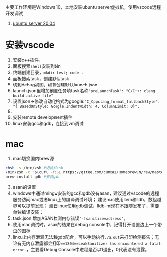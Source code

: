 主要工作环境是Windows 10，本地安装ubuntu server虚拟机，使用vscode远程开发调试
1. [ubuntu server 20.04](00_environment/environment_ubuntu.md)

# 安装vscode
1. 安装c++插件，
2. 面板搜索`shell`安装到bin
3. 终端创建目录，`mkdir test; code .`
4. 面板搜索task，创建默认task
5. 切到debug视图，编辑创建默认launch.json
6. launch.json里增加前置任务填task名称`"preLaunchTask": "C/C++: clang build active file"`
7. 设置json->修改自动化格式为google:`"C_Cppclang_format_fallbackStyle": "{ BasedOnStyle: Google,IndentWidth: 4, ColumnLimit: 0}",`
8. 
9. 安装remote development插件
10. linux安装gcc和gdb，连接到vm调试
  


# mac
1. mac切换国内brew源
```bash
chsh -s /bin/zsh #切换成zsh
/bin/zsh -c "$(curl -fsSL https://gitee.com/cunkai/HomebrewCN/raw/master/Homebrew.sh)" #下载homebrew
brew install gdb #安装gdb
```


3. asan的设置
  1. windows中通过mingw安装的gcc和gdb没有asan，建议通过vscode的远程服务访问mac或者linux上的编译调试环境；
  建议mac使用llvm和lldb，数组越界可以提前发现；
  建议linux使用gdb调试，lldb-mi现在不跟随发布了，需要单独编译安装；
  1. task.json 增加ASAN检测内存错误`"-fsanitize=address",`
  1. 使用mac调试时，asan的结果在debug console中，记得打开设置边上一个带虫的图标
  1. linxu上内存泄漏无法和gdb配合，可以手动执行`./a.out`来打印检测报告；无论有无内存泄露都会打印`==1804==LeakSanitizer has encountered a fatal error.`，主要看Debug Console中进程是否以1退出，0代表没有泄露。
  